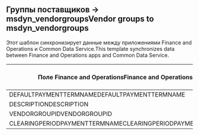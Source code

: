 ## <a name="vendor-groups-to-msdyn_vendorgroups"></a><span data-ttu-id="2bb32-101">Группы поставщиков -> msdyn_vendorgroups</span><span class="sxs-lookup"><span data-stu-id="2bb32-101">Vendor groups to msdyn_vendorgroups</span></span>

<span data-ttu-id="2bb32-102">Этот шаблон синхронизирует данные между приложениями Finance and Operations и Common Data Service.</span><span class="sxs-lookup"><span data-stu-id="2bb32-102">This template synchronizes data between Finance and Operations apps and Common Data Service.</span></span>

<span data-ttu-id="2bb32-103">Поле Finance and Operations</span><span class="sxs-lookup"><span data-stu-id="2bb32-103">Finance and Operations field</span></span> | <span data-ttu-id="2bb32-104">Тип сопоставления</span><span class="sxs-lookup"><span data-stu-id="2bb32-104">Map type</span></span> | <span data-ttu-id="2bb32-105">Другое поле Dynamics 365</span><span class="sxs-lookup"><span data-stu-id="2bb32-105">Other Dynamics 365 field</span></span> | <span data-ttu-id="2bb32-106">Значение по умолчанию</span><span class="sxs-lookup"><span data-stu-id="2bb32-106">Default value</span></span>
---|---|---|---
<span data-ttu-id="2bb32-107">DEFAULTPAYMENTTERMNAME</span><span class="sxs-lookup"><span data-stu-id="2bb32-107">DEFAULTPAYMENTTERMNAME</span></span> | = | <span data-ttu-id="2bb32-108">msdyn_paymentterms.msdyn_name</span><span class="sxs-lookup"><span data-stu-id="2bb32-108">msdyn_paymentterms.msdyn_name</span></span> | 
<span data-ttu-id="2bb32-109">DESCRIPTION</span><span class="sxs-lookup"><span data-stu-id="2bb32-109">DESCRIPTION</span></span> | = | <span data-ttu-id="2bb32-110">msdyn_description</span><span class="sxs-lookup"><span data-stu-id="2bb32-110">msdyn_description</span></span> | 
<span data-ttu-id="2bb32-111">VENDORGROUPID</span><span class="sxs-lookup"><span data-stu-id="2bb32-111">VENDORGROUPID</span></span> | = | <span data-ttu-id="2bb32-112">msdyn_vendorgroup</span><span class="sxs-lookup"><span data-stu-id="2bb32-112">msdyn_vendorgroup</span></span> | 
<span data-ttu-id="2bb32-113">CLEARINGPERIODPAYMENTTERMNAME</span><span class="sxs-lookup"><span data-stu-id="2bb32-113">CLEARINGPERIODPAYMENTTERMNAME</span></span> | = | <span data-ttu-id="2bb32-114">msdyn_clearingperiodpaymentpermname.msdyn_name</span><span class="sxs-lookup"><span data-stu-id="2bb32-114">msdyn_clearingperiodpaymentpermname.msdyn_name</span></span> | 
